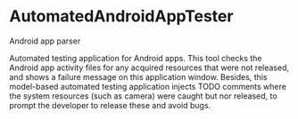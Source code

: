 # AutomatedAndroidAppTester
Android app parser

Automated testing application for Android apps. This tool checks the Android app activity files for any acquired resources that were not released, and shows a failure message on this application window. Besides, this model-based automated testing application injects TODO comments where the system resources (such as camera) were caught but nor released, to prompt the developer to release these and avoid bugs. 
